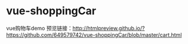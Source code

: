 # vue-shoppingCar
vue购物车demo
预览链接：http://htmlpreview.github.io/?https://github.com/649579742/vue-shoppingCar/blob/master/cart.html
